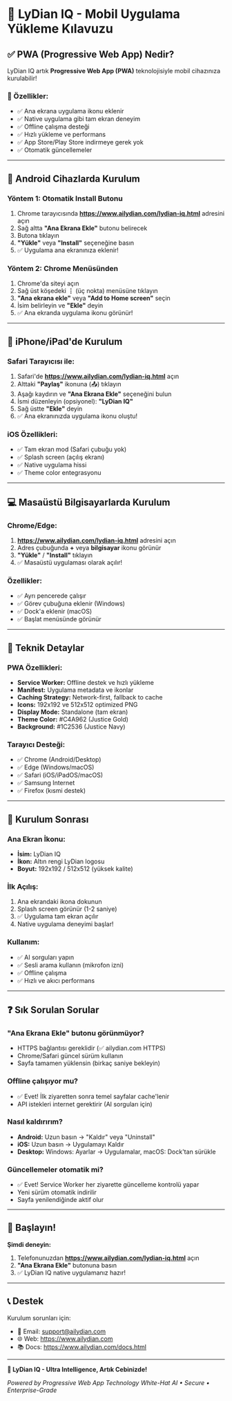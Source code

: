 # 📱 LyDian IQ - Mobil Uygulama Yükleme Kılavuzu

## ✅ PWA (Progressive Web App) Nedir?

LyDian IQ artık **Progressive Web App (PWA)** teknolojisiyle mobil cihazınıza kurulabilir!

### 🎯 Özellikler:
- ✅ Ana ekrana uygulama ikonu eklenir
- ✅ Native uygulama gibi tam ekran deneyim
- ✅ Offline çalışma desteği
- ✅ Hızlı yükleme ve performans
- ✅ App Store/Play Store indirmeye gerek yok
- ✅ Otomatik güncellemeler

---

## 📲 Android Cihazlarda Kurulum

### Yöntem 1: Otomatik Install Butonu
1. Chrome tarayıcısında **https://www.ailydian.com/lydian-iq.html** adresini açın
2. Sağ altta **"Ana Ekrana Ekle"** butonu belirecek
3. Butona tıklayın
4. **"Yükle"** veya **"Install"** seçeneğine basın
5. ✅ Uygulama ana ekranınıza eklenir!

### Yöntem 2: Chrome Menüsünden
1. Chrome'da siteyi açın
2. Sağ üst köşedeki **⋮** (üç nokta) menüsüne tıklayın
3. **"Ana ekrana ekle"** veya **"Add to Home screen"** seçin
4. İsim belirleyin ve **"Ekle"** deyin
5. ✅ Ana ekranda uygulama ikonu görünür!

---

## 🍎 iPhone/iPad'de Kurulum

### Safari Tarayıcısı ile:
1. Safari'de **https://www.ailydian.com/lydian-iq.html** açın
2. Alttaki **"Paylaş"** ikonuna (📤) tıklayın
3. Aşağı kaydırın ve **"Ana Ekrana Ekle"** seçeneğini bulun
4. İsmi düzenleyin (opsiyonel): **"LyDian IQ"**
5. Sağ üstte **"Ekle"** deyin
6. ✅ Ana ekranınızda uygulama ikonu oluştu!

### iOS Özellikleri:
- ✅ Tam ekran mod (Safari çubuğu yok)
- ✅ Splash screen (açılış ekranı)
- ✅ Native uygulama hissi
- ✅ Theme color entegrasyonu

---

## 💻 Masaüstü Bilgisayarlarda Kurulum

### Chrome/Edge:
1. **https://www.ailydian.com/lydian-iq.html** adresini açın
2. Adres çubuğunda **+** veya **bilgisayar** ikonu görünür
3. **"Yükle"** / **"Install"** tıklayın
4. ✅ Masaüstü uygulaması olarak açılır!

### Özellikler:
- ✅ Ayrı pencerede çalışır
- ✅ Görev çubuğuna eklenir (Windows)
- ✅ Dock'a eklenir (macOS)
- ✅ Başlat menüsünde görünür

---

## 🔧 Teknik Detaylar

### PWA Özellikleri:
- **Service Worker:** Offline destek ve hızlı yükleme
- **Manifest:** Uygulama metadata ve ikonlar
- **Caching Strategy:** Network-first, fallback to cache
- **Icons:** 192x192 ve 512x512 optimized PNG
- **Display Mode:** Standalone (tam ekran)
- **Theme Color:** #C4A962 (Justice Gold)
- **Background:** #1C2536 (Justice Navy)

### Tarayıcı Desteği:
- ✅ Chrome (Android/Desktop)
- ✅ Edge (Windows/macOS)
- ✅ Safari (iOS/iPadOS/macOS)
- ✅ Samsung Internet
- ✅ Firefox (kısmi destek)

---

## 🎨 Kurulum Sonrası

### Ana Ekran İkonu:
- **İsim:** LyDian IQ
- **İkon:** Altın rengi LyDian logosu
- **Boyut:** 192x192 / 512x512 (yüksek kalite)

### İlk Açılış:
1. Ana ekrandaki ikona dokunun
2. Splash screen görünür (1-2 saniye)
3. ✅ Uygulama tam ekran açılır
4. Native uygulama deneyimi başlar!

### Kullanım:
- ✅ AI sorguları yapın
- ✅ Sesli arama kullanın (mikrofon izni)
- ✅ Offline çalışma
- ✅ Hızlı ve akıcı performans

---

## ❓ Sık Sorulan Sorular

### "Ana Ekrana Ekle" butonu görünmüyor?
- HTTPS bağlantısı gereklidir (✅ ailydian.com HTTPS)
- Chrome/Safari güncel sürüm kullanın
- Sayfa tamamen yüklensin (birkaç saniye bekleyin)

### Offline çalışıyor mu?
- ✅ Evet! İlk ziyaretten sonra temel sayfalar cache'lenir
- API istekleri internet gerektirir (AI sorguları için)

### Nasıl kaldırırım?
- **Android:** Uzun basın → "Kaldır" veya "Uninstall"
- **iOS:** Uzun basın → Uygulamayı Kaldır
- **Desktop:** Windows: Ayarlar → Uygulamalar, macOS: Dock'tan sürükle

### Güncellemeler otomatik mi?
- ✅ Evet! Service Worker her ziyarette güncelleme kontrolü yapar
- Yeni sürüm otomatik indirilir
- Sayfa yenilendiğinde aktif olur

---

## 🚀 Başlayın!

**Şimdi deneyin:**
1. Telefonunuzdan **https://www.ailydian.com/lydian-iq.html** açın
2. **"Ana Ekrana Ekle"** butonuna basın
3. ✅ LyDian IQ native uygulamanız hazır!

---

## 📞 Destek

Kurulum sorunları için:
- 📧 Email: support@ailydian.com
- 🌐 Web: https://www.ailydian.com
- 📚 Docs: https://www.ailydian.com/docs.html

---

**🎉 LyDian IQ - Ultra Intelligence, Artık Cebinizde!**

*Powered by Progressive Web App Technology*
*White-Hat AI • Secure • Enterprise-Grade*
